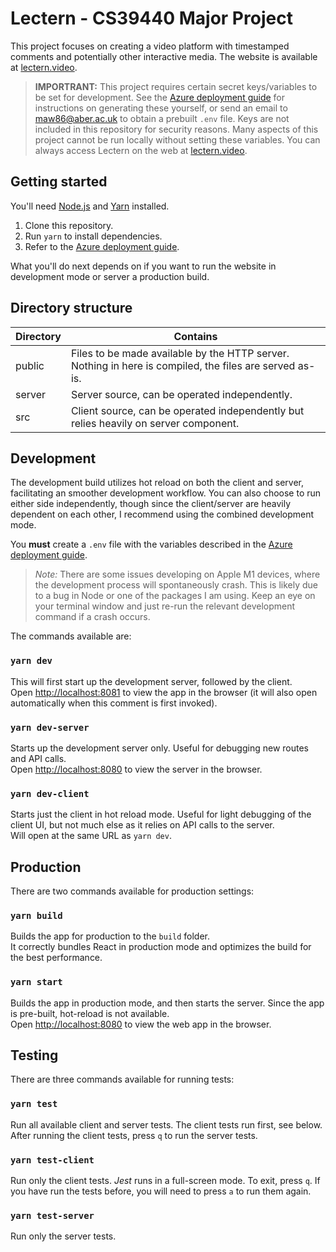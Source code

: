# Lectern - CS39440 Major Project

This project focuses on creating a video platform with timestamped comments and potentially other interactive media.
The website is available at [lectern.video](https://lectern.video).

> **IMPORTRANT:** This project requires certain secret keys/variables to be set for development. See the
> [Azure deployment guide](./AZURE.md) for instructions on generating these yourself, or send an email to
> [maw86@aber.ac.uk](mailto:maw86@aber.ac.uk) to obtain a prebuilt `.env` file. Keys are not included in this repository
> for security reasons. Many aspects of this project cannot be run locally without setting these variables. You can 
> always access Lectern on the web at [lectern.video](https://lectern.video).

## Getting started

You'll need [Node.js](https://nodejs.org/download/) and [Yarn](https://classic.yarnpkg.com/lang/en/) installed.

1. Clone this repository.
2. Run `yarn` to install dependencies.
3. Refer to the [Azure deployment guide](./AZURE.md).

What you'll do next depends on if you want to run the website in development mode or server a production build.

## Directory structure

|Directory|Contains|
|-|-|
|public|Files to be made available by the HTTP server. Nothing in here is compiled, the files are served as-is.|
|server|Server source, can be operated independently.|
|src|Client source, can be operated independently but relies heavily on server component.|

## Development

The development build utilizes hot reload on both the client and server, facilitating an smoother development workflow. 
You can also choose to run either side independently, though since the client/server are heavily dependent on each other, 
I recommend using the combined development mode.

You **must** create a `.env` file with the variables described in the [Azure deployment guide](./AZURE.md).

> *Note:* There are some issues developing on Apple M1 devices, where the development process will spontaneously crash. 
> This is likely due to a bug in Node or one of the packages I am using. Keep an eye on your terminal window and just 
> re-run the relevant development command if a crash occurs.

The commands available are:

### `yarn dev`

This will first start up the development server, followed by the client.\
Open [http://localhost:8081](http://localhost:8081) to view the app in the browser (it will also open automatically when this comment is first invoked).

### `yarn dev-server`

Starts up the development server only. Useful for debugging new routes and API calls.\
Open [http://localhost:8080](http://localhost:8080) to view the server in the browser.

### `yarn dev-client`

Starts just the client in hot reload mode. Useful for light debugging of the client UI, but not much else as it relies 
on API calls to the server.\
Will open at the same URL as `yarn dev`.

## Production

There are two commands available for production settings:
### `yarn build`
Builds the app for production to the `build` folder.\
It correctly bundles React in production mode and optimizes the build for the best performance.

### `yarn start`
Builds the app in production mode, and then starts the server. Since the app is pre-built, hot-reload is not available.\
Open [http://localhost:8080](http://localhost:8080) to view the web app in the browser.

## Testing
There are three commands available for running tests:

### `yarn test`
Run all available client and server tests. The client tests run first, see below. After running the client tests, 
press `q` to run the server tests.

### `yarn test-client`
Run only the client tests. *Jest* runs in a full-screen mode. To exit, press `q`. If you have run the tests before, you 
will need to press `a` to run them again.

### `yarn test-server`
Run only the server tests.